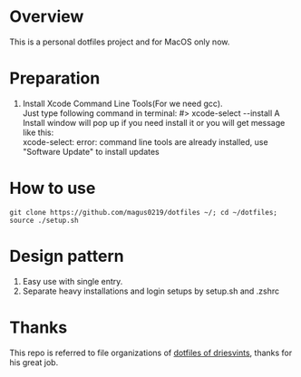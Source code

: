 # Overview
This is a personal dotfiles project and for MacOS only now.

# Preparation
1.  Install Xcode Command Line Tools(For we need gcc).  
    Just type following command in terminal:
        #> xcode-select --install
    A Install window will pop up if you need install it or you will get message like this:  
        xcode-select: error: command line tools are already installed, use "Software Update" to install updates

# How to use
    git clone https://github.com/magus0219/dotfiles ~/; cd ~/dotfiles; source ./setup.sh
    
# Design pattern
1.  Easy use with single entry.
2.  Separate heavy installations and login setups by setup.sh and .zshrc  

# Thanks
This repo is referred to file organizations of [dotfiles of driesvints][1], thanks for his great job.

[1]:https://github.com/driesvints/dotfiles

